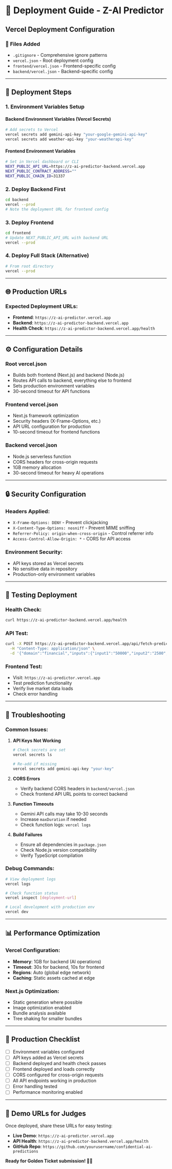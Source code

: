 # 🚀 Deployment Guide - Z-AI Predictor

## Vercel Deployment Configuration

### 📁 **Files Added**
- `.gitignore` - Comprehensive ignore patterns
- `vercel.json` - Root deployment config
- `frontend/vercel.json` - Frontend-specific config
- `backend/vercel.json` - Backend-specific config

---

## 🔧 **Deployment Steps**

### **1. Environment Variables Setup**

#### **Backend Environment Variables (Vercel Secrets)**
```bash
# Add secrets to Vercel
vercel secrets add gemini-api-key "your-google-gemini-api-key"
vercel secrets add weather-api-key "your-weatherapi-key"
```

#### **Frontend Environment Variables**
```bash
# Set in Vercel dashboard or CLI
NEXT_PUBLIC_API_URL=https://z-ai-predictor-backend.vercel.app
NEXT_PUBLIC_CONTRACT_ADDRESS=""
NEXT_PUBLIC_CHAIN_ID=31337
```

### **2. Deploy Backend First**
```bash
cd backend
vercel --prod
# Note the deployment URL for frontend config
```

### **3. Deploy Frontend**
```bash
cd frontend
# Update NEXT_PUBLIC_API_URL with backend URL
vercel --prod
```

### **4. Deploy Full Stack (Alternative)**
```bash
# From root directory
vercel --prod
```

---

## 🌐 **Production URLs**

### **Expected Deployment URLs**:
- **Frontend**: `https://z-ai-predictor.vercel.app`
- **Backend**: `https://z-ai-predictor-backend.vercel.app`
- **Health Check**: `https://z-ai-predictor-backend.vercel.app/health`

---

## ⚙️ **Configuration Details**

### **Root vercel.json**
- Builds both frontend (Next.js) and backend (Node.js)
- Routes API calls to backend, everything else to frontend
- Sets production environment variables
- 30-second timeout for API functions

### **Frontend vercel.json**
- Next.js framework optimization
- Security headers (X-Frame-Options, etc.)
- API URL configuration for production
- 10-second timeout for frontend functions

### **Backend vercel.json**
- Node.js serverless function
- CORS headers for cross-origin requests
- 1GB memory allocation
- 30-second timeout for heavy AI operations

---

## 🔒 **Security Configuration**

### **Headers Applied**:
- `X-Frame-Options: DENY` - Prevent clickjacking
- `X-Content-Type-Options: nosniff` - Prevent MIME sniffing
- `Referrer-Policy: origin-when-cross-origin` - Control referrer info
- `Access-Control-Allow-Origin: *` - CORS for API access

### **Environment Security**:
- API keys stored as Vercel secrets
- No sensitive data in repository
- Production-only environment variables

---

## 🧪 **Testing Deployment**

### **Health Check**:
```bash
curl https://z-ai-predictor-backend.vercel.app/health
```

### **API Test**:
```bash
curl -X POST https://z-ai-predictor-backend.vercel.app/api/fetch-prediction \
  -H "Content-Type: application/json" \
  -d '{"domain":"financial","inputs":{"input1":"50000","input2":"2500","input3":"7.5"}}'
```

### **Frontend Test**:
- Visit: `https://z-ai-predictor.vercel.app`
- Test prediction functionality
- Verify live market data loads
- Check error handling

---

## 🚨 **Troubleshooting**

### **Common Issues**:

1. **API Keys Not Working**
   ```bash
   # Check secrets are set
   vercel secrets ls
   
   # Re-add if missing
   vercel secrets add gemini-api-key "your-key"
   ```

2. **CORS Errors**
   - Verify backend CORS headers in `backend/vercel.json`
   - Check frontend API URL points to correct backend

3. **Function Timeouts**
   - Gemini API calls may take 10-30 seconds
   - Increase `maxDuration` if needed
   - Check function logs: `vercel logs`

4. **Build Failures**
   - Ensure all dependencies in `package.json`
   - Check Node.js version compatibility
   - Verify TypeScript compilation

### **Debug Commands**:
```bash
# View deployment logs
vercel logs

# Check function status
vercel inspect [deployment-url]

# Local development with production env
vercel dev
```

---

## 📊 **Performance Optimization**

### **Vercel Configuration**:
- **Memory**: 1GB for backend (AI operations)
- **Timeout**: 30s for backend, 10s for frontend
- **Regions**: Auto (global edge network)
- **Caching**: Static assets cached at edge

### **Next.js Optimization**:
- Static generation where possible
- Image optimization enabled
- Bundle analysis available
- Tree shaking for smaller bundles

---

## 🎯 **Production Checklist**

- [ ] Environment variables configured
- [ ] API keys added as Vercel secrets
- [ ] Backend deployed and health check passes
- [ ] Frontend deployed and loads correctly
- [ ] CORS configured for cross-origin requests
- [ ] All API endpoints working in production
- [ ] Error handling tested
- [ ] Performance monitoring enabled

---

## 🌟 **Demo URLs for Judges**

Once deployed, share these URLs for easy testing:

- **Live Demo**: `https://z-ai-predictor.vercel.app`
- **API Health**: `https://z-ai-predictor-backend.vercel.app/health`
- **GitHub Repo**: `https://github.com/yourusername/confidential-ai-predictions`

**Ready for Golden Ticket submission! 🎫✨**